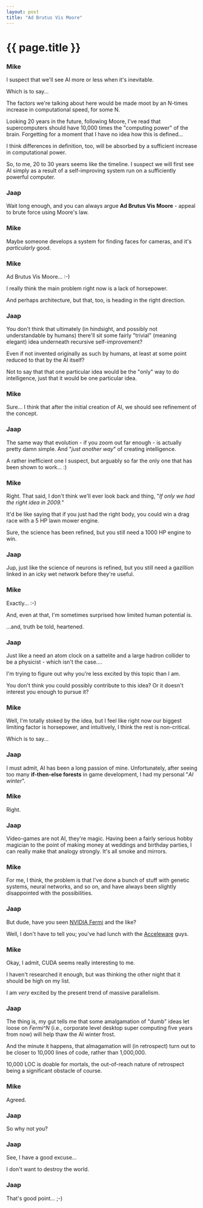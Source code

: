```yaml
---
layout: post
title: "Ad Brutus Vis Moore"
---
```


# {{ page.title }}

### Mike
I suspect that we'll see AI more or less when it's inevitable.

Which is to say...

The factors we're talking about here would be made moot by an N-times increase in
computational speed, for some N.

Looking 20 years in the future, following Moore, I've read that supercomputers should
have 10,000 times the "computing power" of the brain. Forgetting for a moment that
I have no idea how this is defined...

I think differences in definition, too, will be absorbed by a sufficient increase
in computational power.

So, to me, 20 to 30 years seems like the timeline. I suspect we will first see AI
simply as a result of a self-improving system run on a sufficiently powerful computer.

### Jaap
Wait long enough, and you can always argue **Ad Brutus Vis Moore** - appeal to brute force using Moore's law.

### Mike
Maybe someone develops a system for finding faces for cameras, and it's *particularly*
good.

### Mike
Ad Brutus Vis Moore...    :-)

I really think the main problem right now is a lack of horsepower.

And perhaps architecture, but that, too, is heading in the right direction.

### Jaap
You don't think that ultimately (in hindsight, and possibly not understandable by
humans) there'll sit some fairly "trivial" (meaning elegant) idea underneath recursive
self-improvement?

Even if not invented originally as such by humans, at least at some point reduced
to that by the AI itself?

Not to say that that one particular idea would be the "only" way to do intelligence,
just that it would be one particular idea.

### Mike
Sure... I think that after the initial creation of AI, we should see refinement
of the concept.

### Jaap
The same way that evolution - if you zoom out far enough - is actually pretty damn
simple. And "*just another way*" of creating intelligence.

A rather inefficient one I suspect, but arguably so far the only one that has been
shown to work... :)

### Mike
Right. That said, I don't think we'll ever look back and thing, "*If only we had
the right idea in 2009.*"

It'd be like saying that if you just had the right body, you could win a drag race
with a 5 HP lawn mower engine.

Sure, the science has been refined, but you still need a 1000 HP engine to win.

### Jaap
Jup, just like the science of neurons is refined, but you still need a gazillion
linked in an icky wet network before they're useful.

### Mike
Exactly...   :-)

And, even at that, I'm sometimes surprised how limited human potential is. 

...and, truth be told, heartened.

### Jaap
Just like a need an atom clock on a sattelite and a large hadron collider to be
a physicist - which isn't the case....

I'm trying to figure out why you're less excited by this topic than I am.

You don't think you could possibly contribute to this idea? Or it doesn't interest
you enough to pursue it?

### Mike
Well, I'm totally stoked by the idea, but I feel like right now our biggest limiting
factor is horsepower, and intuitively, I think the rest is non-critical.

Which is to say...

### Jaap
I must admit, AI has been a long passion of mine. Unfortunately, after seeing
too many **if-then-else forests** in game development, I had my personal "*AI winter*".

### Mike
Right.

### Jaap
Video-games are not AI, they're magic. Having been a fairly serious hobby magician
to the point of making money at weddings and birthday parties, I can really make
that analogy strongly. It's all smoke and mirrors.

### Mike
For me, I think, the problem is that I've done a bunch of stuff with genetic systems,
neural networks, and so on, and have always been slightly disappointed with the
possibilities.

### Jaap
But dude, have you seen [NVIDIA Fermi](http://www.nvidia.com/object/fermi_architecture.html) and the like?

Well, I don't have to tell you; you've had lunch with the [Acceleware](http://www.acceleware.com/) guys.

### Mike
Okay, I admit, CUDA seems really interesting to me.

I haven't researched it enough, but was thinking the other night that it should
be high on my list.

I am *very* excited by the present trend of massive parallelism.

### Jaap
The thing is, my gut tells me that some amalgamation of "dumb" ideas let loose on
*Fermi^N* (i.e., corporate level desktop super computing five years from now) will help thaw the AI winter frost.

And the minute it happens, that almagamation will (in retrospect) turn out to be closer to 10,000 lines of code, rather than 1,000,000.

10,000 LOC is doable for mortals, the out-of-reach nature of retrospect being a significant obstacle of course.

### Mike
Agreed.

### Jaap
So why not you?

### Jaap
See, I have a good excuse...

I don't want to destroy the world.

### Jaap
That's good point...   ;-)
